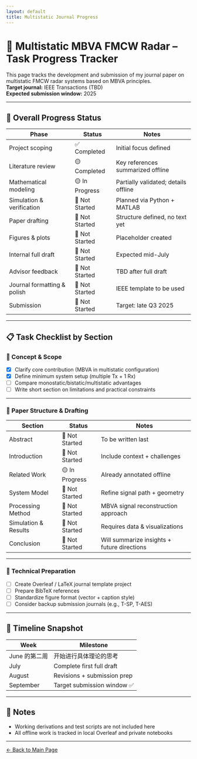 ```yaml
---
layout: default
title: Multistatic Journal Progress
---
```


# 🧩 Multistatic MBVA FMCW Radar – Task Progress Tracker

This page tracks the development and submission of my journal paper on multistatic FMCW radar systems based on MBVA principles.  
**Target journal:** IEEE Transactions (TBD)  
**Expected submission window:** 2025

---

## 🧭 Overall Progress Status

| Phase | Status | Notes |
|-------|--------|-------|
| Project scoping | ✅ Completed | Initial focus defined |
| Literature review | 🟡  Completed | Key references summarized offline |
| Mathematical modeling | 🟡 In Progress | Partially validated; details offline |
| Simulation & verification | 🔴 Not Started | Planned via Python + MATLAB |
| Paper drafting | 🔴 Not Started | Structure defined, no text yet |
| Figures & plots | 🔴 Not Started | Placeholder created |
| Internal full draft | 🔴 Not Started | Expected mid-July |
| Advisor feedback | 🔴 Not Started | TBD after full draft |
| Journal formatting & polish | 🔴 Not Started | IEEE template to be used |
| Submission | 🔴 Not Started | Target: late Q3 2025 |

---

## 📋 Task Checklist by Section

### 🧠 Concept & Scope

- [x] Clarify core contribution (MBVA in multistatic configuration)
- [x] Define minimum system setup (multiple Tx + 1 Rx)
- [ ] Compare monostatic/bistatic/multistatic advantages
- [ ] Write short section on limitations and practical constraints

---

### 📝 Paper Structure & Drafting

| Section | Status | Notes |
|---------|--------|-------|
| Abstract | 🔴 Not Started | To be written last |
| Introduction | 🔴 Not Started | Include context + challenges |
| Related Work | 🟡 In Progress | Already annotated offline |
| System Model | 🔴 Not Started | Refine signal path + geometry |
| Processing Method | 🔴 Not Started | MBVA signal reconstruction approach |
| Simulation & Results | 🔴 Not Started | Requires data & visualizations |
| Conclusion | 🔴 Not Started | Will summarize insights + future directions |

---

### 📎 Technical Preparation

- [ ] Create Overleaf / LaTeX journal template project
- [ ] Prepare BibTeX references
- [ ] Standardize figure format (vector + caption style)
- [ ] Consider backup submission journals (e.g., T-SP, T-AES)

---

## 📅 Timeline Snapshot

| Week | Milestone |
|------|-----------|
| June 的第二周| 开始进行具体理论的思考 |
| July | Complete first full draft |
| August | Revisions + submission prep |
| September | Target submission window ✅

---

## 🧠 Notes

- Working derivations and test scripts are not included here
- All offline work is tracked in local Overleaf and private notebooks

---

[← Back to Main Page](/Dingli_daily/)

